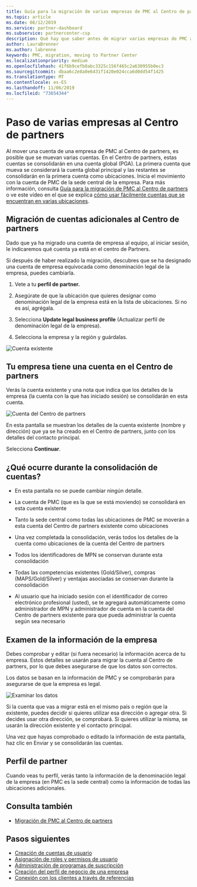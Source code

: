 ```yaml
---
title: Guía para la migración de varias empresas de PMC al Centro de partners | Centro de Partners
ms.topic: article
ms.date: 08/12/2019
ms.service: partner-dashboard
ms.subservice: partnercenter-csp
description: Qué hay que saber antes de migrar varias empresas de PMC al Centro de partners
author: LauraBrenner
ms.author: labrenne
keywords: PMC, migration, moving to Partner Center
ms.localizationpriority: medium
ms.openlocfilehash: 41f6b9cefb8abc3325c156f465c2a630955b0ec3
ms.sourcegitcommit: dbaa6c2e8a0e6431f1420e024cca6d0dd54f1425
ms.translationtype: MT
ms.contentlocale: es-ES
ms.lasthandoff: 11/06/2019
ms.locfileid: "73654344"
---
```

# <a name="moving-your-multiple-companies-to-partner-center"></a>Paso de varias empresas al Centro de partners

Al mover una cuenta de una empresa de PMC al Centro de partners, es posible que se muevan varias cuentas. En el Centro de partners, estas cuentas se consolidarán en una cuenta global (PGA). La primera cuenta que mueva se considerará la cuenta global principal y las restantes se consolidarán en la primera cuenta como ubicaciones. Inicia el movimiento con la cuenta de PMC de la sede central de la empresa. Para más información, consulta [Guía para la migración de PMC al Centro de partners](guide-to-migration.md) o ve este vídeo en el que se explica [cómo usar fácilmente cuentas que se encuentran en varias ubicaciones](https://vimeo.com/290335248).

## <a name="move-your-additional-accounts-into-partner-center"></a>Migración de cuentas adicionales al Centro de partners 

Dado que ya ha migrado una cuenta de empresa al equipo, al iniciar sesión, le indicaremos qué cuenta ya está en el centro de Partners. 


Si después de haber realizado la migración, descubres que se ha designado una cuenta de empresa equivocada como denominación legal de la empresa, puedes cambiarla.

1. Vete a tu **perfil de partner.**

2. Asegúrate de que la ubicación que quieres designar como denominación legal de la empresa está en la lista de ubicaciones. Si no es así, agrégala.

3. Selecciona **Update legal business profile** (Actualizar perfil de denominación legal de la empresa).

4. Selecciona la empresa y la región y guárdalas.

![Cuenta existente](images/migration/accountwithus.png)

## <a name="your-company-has-an-account-in-partner-center"></a>Tu empresa tiene una cuenta en el Centro de partners

Verás la cuenta existente y una nota que indica que los detalles de la empresa (la cuenta con la que has iniciado sesión) se consolidarán en esta cuenta.

![Cuenta del Centro de partners](images/migration/existingaccount2.png)

En esta pantalla se muestran los detalles de la cuenta existente (nombre y dirección) que ya se ha creado en el Centro de partners, junto con los detalles del contacto principal. 

Selecciona **Continuar**.

## <a name="what-happens-during-consolidation-of-accounts"></a>¿Qué ocurre durante la consolidación de cuentas?

- En esta pantalla no se puede cambiar ningún detalle. 

- La cuenta de PMC (que es la que se está moviendo) se consolidará en esta cuenta existente 

- Tanto la sede central como todas las ubicaciones de PMC se moverán a esta cuenta del Centro de partners existente como ubicaciones

- Una vez completada la consolidación, verás todos los detalles de la cuenta como ubicaciones de la cuenta del Centro de partners 

- Todos los identificadores de MPN se conservan durante esta consolidación

- Todas las competencias existentes (Gold/Silver), compras (MAPS/Gold/Silver) y ventajas asociadas se conservan durante la consolidación

- Al usuario que ha iniciado sesión con el identificador de correo electrónico profesional (usted), se te agregará automáticamente como administrador de MPN y administrador de cuenta en la cuenta del Centro de partners existente para que pueda administrar la cuenta según sea necesario 


## <a name="review-your-company-information"></a>Examen de la información de la empresa

Debes comprobar y editar (si fuera necesario) la información acerca de tu empresa. Estos detalles se usarán para migrar la cuenta al Centro de partners, por lo que debes asegurarse de que los datos son correctos. 

Los datos se basan en la información de PMC y se comprobarán para asegurarse de que la empresa es legal. 

![Examinar los datos](images/migration/review.png)

Si la cuenta que vas a migrar está en el mismo país o región que la existente, puedes decidir si quieres utilizar esa dirección o agregar otra. Si decides usar otra dirección, se comprobará. Si quieres utilizar la misma, se usarán la dirección existente y el contacto principal.

Una vez que hayas comprobado o editado la información de esta pantalla, haz clic en Enviar y se consolidarán las cuentas.

## <a name="partner-profile"></a>Perfil de partner

Cuando veas tu perfil, verás tanto la información de la denominación legal de la empresa (en PMC es la sede central) como la información de todas las ubicaciones adicionales.

## <a name="see-also"></a>Consulta también

- [Migración de PMC al Centro de partners](move-pmc-pc-map.md)

## <a name="next-steps"></a>Pasos siguientes

- [Creación de cuentas de usuario](create-user-accounts-and-set-permissions.md)
- [Asignación de roles y permisos de usuario](permissions-overview.md)
- [Administración de programas de suscripción](renew-mpn-offers.md)
- [Creación del perfil de negocio de una empresa](create-a-marketing-profile.md)
- [Conexión con los clientes a través de referencias](responding-to-referrals.md)

